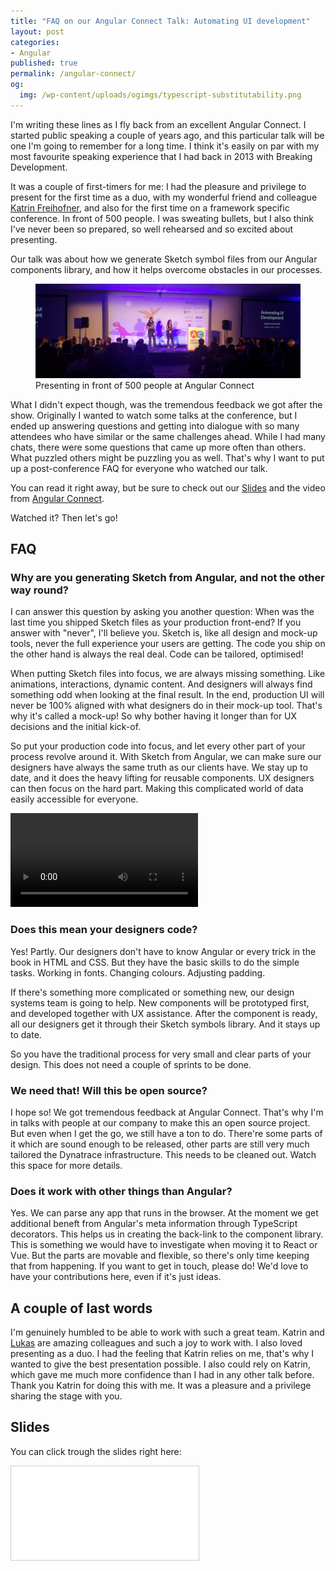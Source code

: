 ```yaml
---
title: "FAQ on our Angular Connect Talk: Automating UI development"
layout: post
categories:
- Angular
published: true
permalink: /angular-connect/
og:
  img: /wp-content/uploads/ogimgs/typescript-substitutability.png
---
```



I'm writing these lines as I fly back from an excellent Angular Connect. I started public speaking a couple of years ago, and this particular talk will be one I'm going to remember for a long time. I think it's easily on par with my most favourite speaking experience that I had back in 2013 with Breaking Development.

It was a couple of first-timers for me: I had the pleasure and privilege to present for the first time as a duo, with my wonderful friend and colleague [Katrin Freihofner](https://twitter.com/Ka_TriN_F), and also for the first time on a framework specific conference. In front of 500 people. I was sweating bullets, but I also think I've never been so prepared, so well rehearsed and so excited about presenting. 

Our talk was about how we generate Sketch symbol files from our Angular components library, and how it helps overcome obstacles in our processes.
<figure class="img-holder wide">
  <img src="/wp-content/uploads/ac-header.jpg" alt="Katrin and myself">
  <figcaption>Presenting in front of 500 people at Angular Connect</figcaption>
</figure>

What I didn't expect though, was the tremendous feedback we got after the show. Originally I wanted to watch some talks at the conference, but I ended up answering questions and getting into dialogue with so many attendees who have similar or the same challenges ahead. While I had many chats, there were some questions that came up more often than others. What puzzled others might be puzzling you as well. That's why I want to put up a post-conference FAQ for everyone who watched our talk.

You can read it right away, but be sure to check out our [Slides](https://www.slideshare.net/ddprrt/automating-ui-development) and the video from [Angular Connect](https://www.youtube.com/watch?v=3_XvaSD_0xo). 

Watched it? Then let's go!

## FAQ

### Why are you generating Sketch from Angular, and not the other way round?

I can answer this question by asking you another question: When was the last time you shipped Sketch files as your production front-end? If you answer with "never", I'll believe you. Sketch is, like all design and mock-up tools, never the full experience your users are getting. The code you ship on the other hand is always the real deal. Code can be tailored, optimised!

When putting Sketch files into focus, we are always missing something. Like animations, interactions, dynamic content. And designers will always find something odd when looking at the final result. In the end, production UI will never be 100% aligned with what designers do in their mock-up tool. That's why it's called a mock-up! So why bother having it longer than for UX decisions and the initial kick-of. 

So put your production code into focus, and let every other part of your process revolve around it. With Sketch from Angular, we can make sure our designers have always the same truth as our clients have. We stay up to date, and it does the heavy lifting for reusable components. UX designers can then focus on the hard part. Making this complicated world of data easily accessible for everyone.

<video style="max-width: 100%" controls src="/wp-content/uploads/sketcherator-small.mp4"></video>

### Does this mean your designers code?

Yes! Partly. Our designers don't have to know Angular or every trick in the book in HTML and CSS. But they have the basic skills to do the simple tasks. Working in fonts. Changing colours. Adjusting padding.

If there's something more complicated or something new, our design systems team is going to help. New components will be prototyped first, and developed together with UX assistance. After the component is ready, all our designers get it through their Sketch symbols library. And it stays up to date.

So you have the traditional process for very small and clear parts of your design. This does not need a couple of sprints to be done.

### We need that! Will this be open source?

I hope so! We got tremendous feedback at Angular Connect. That's why I'm in talks with people at our company to make this an open source project. But even when I get the go, we still have a ton to do. There're some parts of it which are sound enough to be released, other parts are still very much tailored the Dynatrace infrastructure. This needs to be cleaned out. Watch this space for more details. 

### Does it work with other things than Angular?

Yes. We can parse any app that runs in the browser. At the moment we get additional beneft from Angular's meta information through TypeScript decorators. This helps us in creating the back-link to the component library. This is something we would have to investigate when moving it to React or Vue. But the parts are movable and flexible, so there's only time keeping that from happening. If you want to get in touch, please do! We'd love to have your contributions here, even if it's just ideas.

## A couple of last words

I'm genuinely humbled to be able to work with such a great team. Katrin and [Lukas](https://twitter.com/luka5c0m) are amazing colleagues and such a joy to work with. I also loved presenting as a duo. I had the feeling that Katrin relies on me, that's why I wanted to give the best presentation possible. I also could rely on Katrin, which gave me much more confidence than I had in any other talk before. Thank you Katrin for doing this with me. It was a pleasure and a privilege sharing the stage with you.

## Slides

You can click trough the slides right here:


<div class="aspect ratio-16-to-9">
<iframe src="//www.slideshare.net/slideshow/embed_code/key/zoklMYRQwqhUI4" frameborder="0" marginwidth="0" marginheight="0" scrolling="no" style="border:1px solid #CCC; border-width:1px; margin-bottom:5px; max-width: 100%;" allowfullscreen> </iframe>
</div>
